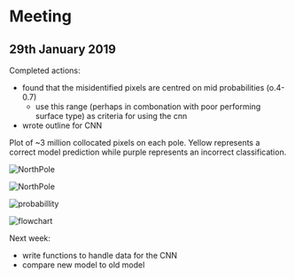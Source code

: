 # Meeting 
## 29th January 2019

Completed actions:
- found that the misidentified pixels are centred on mid probabilities (o.4-0.7)
    - use this range (perhaps in combonation with poor performing surface type) as criteria for using the cnn
- wrote outline for CNN 

Plot of ~3 million collocated pixels on each pole. Yellow represents a correct model prediction while purple represents an incorrect classification.

![NorthPole](http://www.hep.ph.ic.ac.uk/~trz15/Npole1.png)

![NorthPole](http://www.hep.ph.ic.ac.uk/~trz15/Spole.png)

![probabillity](http://www.hep.ph.ic.ac.uk/~kt2015/prob_vs_class.png)

![flowchart](http://www.hep.ph.ic.ac.uk/~kt2015/Flowchart2.png?)

Next week:
 - write functions to handle data for the CNN
 - compare new model to old model 
 
